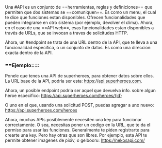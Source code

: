 Una #API es un conjunto de ==herramientas, reglas y definiciones== que permiten que dos sistemas se ==comuniquen==. Es como un menu, el cual te dice que funciones estan disponibles.
Ofrecen funcionalidades que pueden integrarse en otro sistema (por ejemplo, devolver el clima).
Ahora, en el caso de una ==API web==, esas funcionalidades estan disponibles a través de URLs, que se invocan a traves de solicitudes HTTP.

Ahora, un #endpoint se trata de una URL dentro de la API, que te lleva a una funcionalidad especifica, o un conjunto de datos. Es como una direccion exacta dentro de la API.

### ==Ejemplo==:

Ponele que tenes una API de superheroes, para obtener datos sobre ellos. La URL base de la API, podría ser esta: https://api.superheroes.com.

Ahora, un posible endpoint podria ser aquel que devuelva info. sobre algun heroe especifico: https://api.superheroes.com/heroes/{id}

O uno en el que, usando una solicitud POST, puedas agregar a uno nuevo: 
https://api.superheroes.com/heroes

Ahora, muchas APIs posiblemente necesiten una key para funcionar correctamente. O sea, necesitas poner un codigo en la URL, que te da el permiso para usar las funciones. Generalmente te piden registrarte para crearte una key. Pero hay otras que son libres. Por ejemplo, esta API te permite obtener imagenes de pixiv, o gelbooru: https://nekosapi.com/

